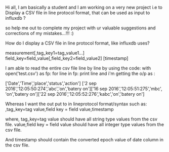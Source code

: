 Hi all, 
I am basically a student and I am working on a very new project i.e to Display a CSV file in line protocol format, that can be used as input to influxdb ?


so help me out to complete my project with ur valuable suggestions and corrections of my mistakes...!!! :)


How do I display a CSV file in line protocol format, like influxdb uses?

measurement[,tag_key1=tag_value1...] field_key=field_value[,field_key2=field_value2] [timestamp]

I am able to read the entire csv file line by line by using the code: with open('test.csv') as fp: for line in fp: print line and i'm getting the o/p as :

['Date','Time','place','status','action'] ['2 sep 2016','12:05:50:274','abc','on','batery on']['16 sep 2016','12:05:51:275','mbc', 'on','batery on']['22 sep 2016','12:05:52:276','kabc','on','batery on']

Whereas I want the out put to in lineprotocol format/syntax such as: ,tag_key=tag value,field key = field value,timestamp

where, tag_key=tag value should have all string type values from the csv file. value,field key = field value should have all integer type values from the csv file.

And timestamp should contain the converted epoch value of date column in the csv file.
